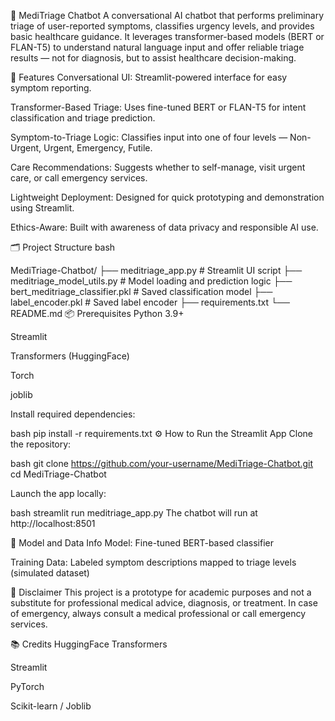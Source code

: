 🧠 MediTriage Chatbot
A conversational AI chatbot that performs preliminary triage of user-reported symptoms, classifies urgency levels, and provides basic healthcare guidance. It leverages transformer-based models (BERT or FLAN-T5) to understand natural language input and offer reliable triage results — not for diagnosis, but to assist healthcare decision-making.

🚀 Features
Conversational UI: Streamlit-powered interface for easy symptom reporting.

Transformer-Based Triage: Uses fine-tuned BERT or FLAN-T5 for intent classification and triage prediction.

Symptom-to-Triage Logic: Classifies input into one of four levels — Non-Urgent, Urgent, Emergency, Futile.

Care Recommendations: Suggests whether to self-manage, visit urgent care, or call emergency services.

Lightweight Deployment: Designed for quick prototyping and demonstration using Streamlit.

Ethics-Aware: Built with awareness of data privacy and responsible AI use.

🗂️ Project Structure
bash


MediTriage-Chatbot/
├── meditriage_app.py              # Streamlit UI script
├── meditriage_model_utils.py     # Model loading and prediction logic
├── bert_meditriage_classifier.pkl  # Saved classification model
├── label_encoder.pkl             # Saved label encoder
├── requirements.txt
└── README.md
📦 Prerequisites
Python 3.9+

Streamlit

Transformers (HuggingFace)

Torch

joblib

Install required dependencies:

bash
pip install -r requirements.txt
⚙️ How to Run the Streamlit App
Clone the repository:

bash
git clone https://github.com/your-username/MediTriage-Chatbot.git
cd MediTriage-Chatbot

Launch the app locally:

bash
streamlit run meditriage_app.py
The chatbot will run at http://localhost:8501

🧠 Model and Data Info
Model: Fine-tuned BERT-based classifier

Training Data: Labeled symptom descriptions mapped to triage levels (simulated dataset)


📜 Disclaimer
This project is a prototype for academic purposes and not a substitute for professional medical advice, diagnosis, or treatment. In case of emergency, always consult a medical professional or call emergency services.

📚 Credits
HuggingFace Transformers

Streamlit

PyTorch

Scikit-learn / Joblib
